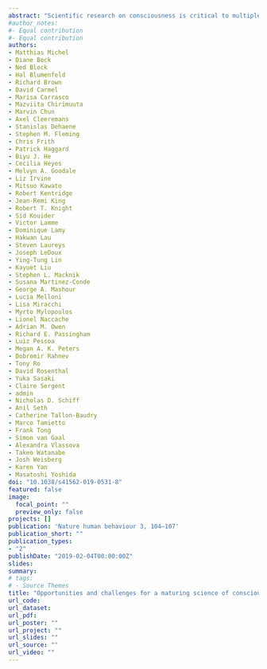 ```yaml
---
abstract: "Scientific research on consciousness is critical to multiple scientific, clinical, and ethical issues. The growth of the field could also be beneficial to several areas including neurology and mental health research. To achieve this goal, we need to set funding priorities carefully and address problems such as job creation and potential media misrepresentation."
#author_notes:
#- Equal contribution
#- Equal contribution
authors:
- Matthias Michel
- Diane Beck
- Ned Block
- Hal Blumenfeld
- Richard Brown
- David Carmel
- Marisa Carrasco
- Mazviita Chirimuuta
- Marvin Chun
- Axel Cleeremans
- Stanislas Dehaene
- Stephen M. Fleming
- Chris Frith
- Patrick Haggard
- Biyu J. He
- Cecilia Heyes
- Melvyn A. Goodale
- Liz Irvine
- Mitsuo Kawato
- Robert Kentridge
- Jean-Remi King
- Robert T. Knight
- Sid Kouider
- Victor Lamme
- Dominique Lamy
- Hakwan Lau
- Steven Laureys
- Joseph LeDoux
- Ying-Tung Lin
- Kayuet Liu
- Stephen L. Macknik
- Susana Martinez-Conde
- George A. Mashour
- Lucia Melloni
- Lisa Miracchi
- Myrto Mylopoulos
- Lionel Naccache
- Adrian M. Owen
- Richard E. Passingham
- Luiz Pessoa
- Megan A. K. Peters
- Dobromir Rahnev
- Tony Ro
- David Rosenthal
- Yuka Sasaki
- Claire Sergent
- admin
- Nicholas D. Schiff
- Anil Seth
- Catherine Tallon-Baudry
- Marco Tamietto
- Frank Tong
- Simon van Gaal
- Alexandra Vlassova
- Takeo Watanabe
- Josh Weisberg
- Karen Yan
- Masatoshi Yoshida
doi: "10.1038/s41562-019-0531-8"
featured: false
image:
  focal_point: ""
  preview_only: false
projects: []
publication: 'Nature human behaviour 3, 104–107'
publication_short: ""
publication_types:
- "2"
publishDate: "2019-02-04T00:00:00Z"
slides: 
summary: 
# tags:
# - Source Themes
title: "Opportunities and challenges for a maturing science of consciousness"
url_code: 
url_dataset: 
url_pdf: 
url_poster: ""
url_project: ""
url_slides: ""
url_source: ""
url_video: ""
---
```

